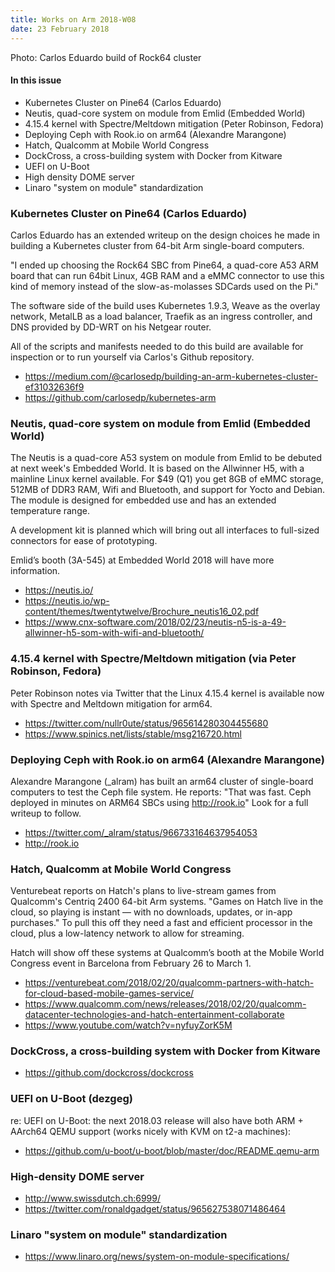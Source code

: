 ```yaml
---
title: Works on Arm 2018-W08
date: 23 February 2018
---
```

Photo: Carlos Eduardo build of Rock64 cluster

#### In this issue

* Kubernetes Cluster on Pine64 (Carlos Eduardo)
* Neutis, quad-core system on module from Emlid (Embedded World)
* 4.15.4 kernel with Spectre/Meltdown mitigation (Peter Robinson, Fedora)
* Deploying Ceph with Rook.io on arm64 (Alexandre Marangone)
* Hatch, Qualcomm at Mobile World Congress
* DockCross, a cross-building system with Docker from Kitware
* UEFI on U-Boot
* High density DOME server
* Linaro "system on module" standardization

### Kubernetes Cluster on Pine64 (Carlos Eduardo)

Carlos Eduardo has an extended writeup on the design choices
he made in building a Kubernetes cluster from 64-bit Arm 
single-board computers. 

"I ended up choosing the Rock64 SBC from Pine64, a quad-core A53
ARM board that can run 64bit Linux, 4GB RAM and a eMMC connector
to use this kind of memory instead of the slow-as-molasses SDCards
used on the Pi."

The software side of the build uses Kubernetes 1.9.3, Weave as the overlay network,
MetalLB as a load balancer, Traefik as an ingress controller, and
DNS provided by DD-WRT on his Netgear router.

All of the scripts and manifests needed to do this build are
available for inspection or to run yourself via Carlos's Github
repository.

* https://medium.com/@carlosedp/building-an-arm-kubernetes-cluster-ef31032636f9
* https://github.com/carlosedp/kubernetes-arm

### Neutis, quad-core system on module from Emlid (Embedded World)

The Neutis is a quad-core A53 system on module from Emlid to be
debuted at next week's Embedded World. It is based on the Allwinner
H5, with a mainline Linux kernel available. For $49 (Q1) you get
8GB of eMMC storage, 512MB of DDR3 RAM, Wifi and Bluetooth, and
support for Yocto and Debian. The module is designed for embedded
use and has an extended temperature range. 

A development kit is planned which will bring out all interfaces
to full-sized connectors for ease of prototyping.

Emlid’s booth (3A-545) at Embedded World 2018 will have more information.

* https://neutis.io/
* https://neutis.io/wp-content/themes/twentytwelve/Brochure_neutis16_02.pdf
* https://www.cnx-software.com/2018/02/23/neutis-n5-is-a-49-allwinner-h5-som-with-wifi-and-bluetooth/

### 4.15.4 kernel with Spectre/Meltdown mitigation (via Peter Robinson, Fedora)

Peter Robinson notes via Twitter that the Linux 4.15.4 kernel is
available now with Spectre and Meltdown mitigation for arm64.

* https://twitter.com/nullr0ute/status/965614280304455680
* https://www.spinics.net/lists/stable/msg216720.html

### Deploying Ceph with Rook.io on arm64 (Alexandre Marangone)

Alexandre Marangone (_alram) has built an arm64 cluster
of single-board computers to test the Ceph file system. He
reports: "That was fast. Ceph deployed in minutes on ARM64 SBCs using http://rook.io"
Look for a full writeup to follow.

* https://twitter.com/_alram/status/966733164637954053
* http://rook.io

### Hatch, Qualcomm at Mobile World Congress

Venturebeat reports on Hatch's plans to live-stream games from
Qualcomm's Centriq 2400 64-bit Arm systems. "Games on Hatch live
in the cloud, so playing is instant — with no downloads, updates,
or in-app purchases." To pull this off they need a fast and
efficient processor in the cloud, plus a low-latency network
to allow for streaming.

Hatch will show off these systems at Qualcomm’s booth at the Mobile World
Congress event in Barcelona from February 26 to March 1.

* https://venturebeat.com/2018/02/20/qualcomm-partners-with-hatch-for-cloud-based-mobile-games-service/
* https://www.qualcomm.com/news/releases/2018/02/20/qualcomm-datacenter-technologies-and-hatch-entertainment-collaborate
* https://www.youtube.com/watch?v=nyfuyZorK5M

### DockCross, a cross-building system with Docker from Kitware

* https://github.com/dockcross/dockcross

### UEFI on U-Boot (dezgeg)

re: UEFI on U-Boot: <shameless-plug> the next 2018.03 release will also have both ARM + AArch64 QEMU support (works nicely with KVM on t2-a machines): 

* https://github.com/u-boot/u-boot/blob/master/doc/README.qemu-arm 

### High-density DOME server

* http://www.swissdutch.ch:6999/
* https://twitter.com/ronaldgadget/status/965627538071486464

### Linaro "system on module" standardization

* https://www.linaro.org/news/system-on-module-specifications/
